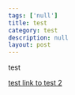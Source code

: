 ```yaml
---
tags: ['null']
title: test
category: test
description: null
layout: post
---
```

test

[test link to test 2](test2)
